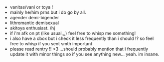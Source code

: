 - vanitas/vani or toya !
- mainly he/him prns but i do go by all.
- agender demi-bigender
- lithromantic demisexual
- akitoya enthusiast. /hj
- if i'm afk on pt (like usual,,,) feel free to whisp me something!
- i also have a cbox but i check it less frequently than i should !? so feel free to whisp if you sent smth important
- please read rentry !! <3 ...should probably mention that i frequently update it with minor things so if you see anything new... yeah. im insane.
